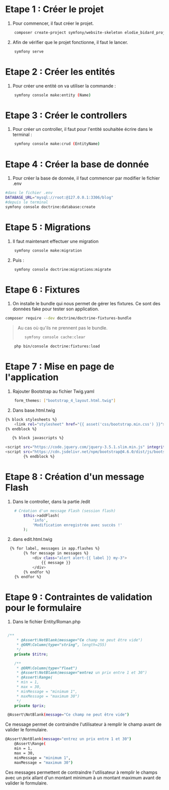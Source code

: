 # Etape 1 : Créer le projet 
1. Pour commencer, il faut créer le projet. 
```bash
    composer create-project symfony/website-skeleton elodie_bidard_projet_partiel
```

 2. Afin de vérifier que le projet fonctionne, il faut le lancer. 
```bash
    symfony serve
```

# Etape 2 : Créer les entités
1. Pour créer une entité on va utiliser la commande : 
```bash
    symfony console make:entity (Name)
```

# Etape 3 : Créer le controllers
1. Pour créer un controller, il faut pour l'entité souhaitée écrire dans le terminal : 
```bash
    symfony console make:crud (EntityName)
```

# Etape 4 : Créer la base de donnée 
1. Pour créer la base de donnée, il faut commencer par modifier le fichier .env 
```bash
#dans le fichier .env
DATABASE_URL="mysql://root:@127.0.0.1:3306/blog"
#depuis le terminal
symfony console doctrine:database:create
```

# Etape 5 : Migrations 
1. Il faut maintenant effectuer une migration
```bash
    symfony console make:migration
```

2. Puis : 
```bash
    symfony console doctrine:migrations:migrate
```

# Etape 6 : Fixtures 
1. On installe le bundle qui nous permet de gérer les fixtures. Ce sont des données fake pour tester son application. 

```bash
composer require --dev doctrine/doctrine-fixtures-bundle
```
> Au cas où qu'ils ne prennent pas le bundle.
> ```bash
>    symfony console cache:clear
> ```
```bash
    php bin/console doctrine:fixtures:load
```

# Etape 7 : Mise en page de l'application
1. Rajouter Bootstrap au fichier Twig.yaml
```bash
    form_themes: ["bootstrap_4_layout.html.twig"]
```

2. Dans base.html.twig
```bash
{% block stylesheets %}  
    <link rel="stylesheet" href="{{ asset('css/bootstrap.min.css') }}">
{% endblock %}

   {% block javascripts %}

<script src="https://code.jquery.com/jquery-3.5.1.slim.min.js" integrity="sha384-DfXdz2htPH0lsSSs5nCTpuj/zy4C+OGpamoFVy38MVBnE+IbbVYUew+OrCXaRkfj" crossorigin="anonymous"></script>
<script src="https://cdn.jsdelivr.net/npm/bootstrap@4.6.0/dist/js/bootstrap.bundle.min.js" integrity="sha384-Piv4xVNRyMGpqkS2by6br4gNJ7DXjqk09RmUpJ8jgGtD7zP9yug3goQfGII0yAns" crossorigin="anonymous"></script>
        {% endblock %}
```

# Etape 8 : Création d'un message Flash
1. Dans le controller, dans la partie /edit
```php
    # Création d'un message Flash (session flash)
        $this->addFlash(
            'info',
            'Modification enregistrée avec succès !'
        );
```
2. dans edit.html.twig
```bash
  {% for label, messages in app.flashes %}
        {% for message in messages %}
            <div class="alert alert-{{ label }} my-3">
                {{ message }}
            </div>
        {% endfor %}
    {% endfor %}
```

# Etape 9 : Contraintes de validation pour le formulaire
1. Dans le fichier Entity/Roman.php
```php

 /**
     * @Assert\NotBlank(message="Ce champ ne peut être vide")
     * @ORM\Column(type="string", length=255)
     */
    private $titre;

    /**
     * @ORM\Column(type="float")
     * @Assert\NotBlank(message="entrez un prix entre 1 et 30")
     * @Assert\Range(
     * min = 1,
     * max = 30,
     * minMessage = "minimum 1",
     * maxMessage = "maximum 30")
     */
    private $prix;
```

```bash
 @Assert\NotBlank(message="Ce champ ne peut être vide")
```
Ce message permet de contraindre l'utilisateur à remplir le champ avant de valider le formulaire.

```bash
@Assert\NotBlank(message="entrez un prix entre 1 et 30")
    @Assert\Range(
    min = 1,
    max = 30,
    minMessage = "minimum 1",
    maxMessage = "maximum 30")
```
Ces messages permettent de contraindre l'utilisateur à remplir le champs avec un prix allant d'un montant minimum à un montant maximum avant de valider le formulaire. 